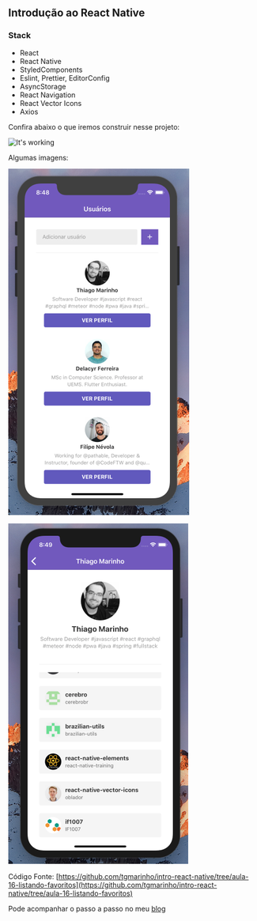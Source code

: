 ## Introdução ao React Native

### Stack

- React
- React Native
- StyledComponents
- Eslint, Prettier, EditorConfig
- AsyncStorage
- React Navigation
- React Vector Icons
- Axios

Confira abaixo o que iremos construir nesse projeto:


![It's working](https://github.com/tgmarinho/Images/blob/master/bootcamp-rocketseat/react-native-aula-16.gif?raw=true)

Algumas imagens:

![Tela de Usuários](https://github.com/tgmarinho/Images/blob/master/bootcamp-rocketseat/list-users-intro-rn.png?raw=true)

![Tela de Repositórios](https://github.com/tgmarinho/Images/blob/master/bootcamp-rocketseat/list-repos-starred-intro-rn.png?raw=true)

Código Fonte: [https://github.com/tgmarinho/intro-react-native/tree/aula-16-listando-favoritos](https://github.com/tgmarinho/intro-react-native/tree/aula-16-listando-favoritos)


Pode acompanhar o passo a passo no meu [blog](https://tgmarinho.com)


